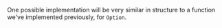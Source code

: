 One possible implementation will be very similar in structure to a function we've implemented
previously, for `Option`.
